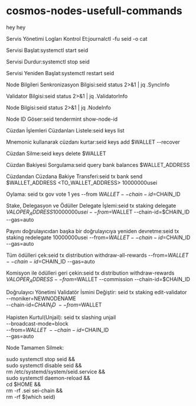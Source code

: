 # cosmos-nodes-usefull-commands
hey hey

Servis Yönetimi
Logları Kontrol Et:journalctl -fu seid -o cat

Servisi Başlat:systemctl start seid

Servisi Durdur:systemctl stop seid

Servisi Yeniden Başlat:systemctl restart seid

Node Bilgileri
Senkronizasyon Bilgisi:seid status 2>&1 | jq .SyncInfo

Validator Bilgisi:seid status 2>&1 | jq .ValidatorInfo

Node Bilgisi:seid status 2>&1 | jq .NodeInfo

Node ID Göser:seid tendermint show-node-id

Cüzdan İşlemleri
Cüzdanları Listele:seid keys list

Mnemonic kullanarak cüzdanı kurtar:seid keys add $WALLET --recover

Cüzdan Silme:seid keys delete $WALLET

Cüzdan Bakiyesi Sorgulama:seid query bank balances $WALLET_ADDRESS

Cüzdandan Cüzdana Bakiye Transferi:seid tx bank send $WALLET_ADDRESS <TO_WALLET_ADDRESS> 10000000usei

Oylama: seid tx gov vote 1 yes --from $WALLET --chain-id=$CHAIN_ID

Stake, Delegasyon ve Ödüller
Delegate İşlemi:seid tx staking delegate $VALOPER_ADDRESS 10000000usei --from=$WALLET --chain-id=$CHAIN_ID --gas=auto

Payını doğrulayıcıdan başka bir doğrulayıcıya yeniden devretme:seid tx staking redelegate <srcValidatorAddress> <destValidatorAddress> 10000000usei --from=$WALLET --chain-id=$CHAIN_ID --gas=auto

Tüm ödülleri çek:seid tx distribution withdraw-all-rewards --from=$WALLET --chain-id=$CHAIN_ID --gas=auto

Komisyon ile ödülleri geri çekin:seid tx distribution withdraw-rewards $VALOPER_ADDRESS --from=$WALLET --commission --chain-id=$CHAIN_ID

Doğrulayıcı Yönetimi
Validatör İsmini Değiştir:
seid tx staking edit-validator \
--moniker=NEWNODENAME \
--chain-id=$CHAIN_ID \
--from=$WALLET

Hapisten Kurtul(Unjail):
seid tx slashing unjail \
	--broadcast-mode=block \
	--from=$WALLET \
	--chain-id=$CHAIN_ID \
	--gas=auto

Node Tamamen Silmek:

sudo systemctl stop seid && \
sudo systemctl disable seid && \
rm /etc/systemd/system/seid.service && \
sudo systemctl daemon-reload && \
cd $HOME && \
rm -rf .sei sei-chain && \
rm -rf $(which seid)
